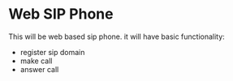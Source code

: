 # Web SIP Phone

This will be web based sip phone. it will have basic functionality:  
  
- register sip domain  
- make call  
- answer call  
